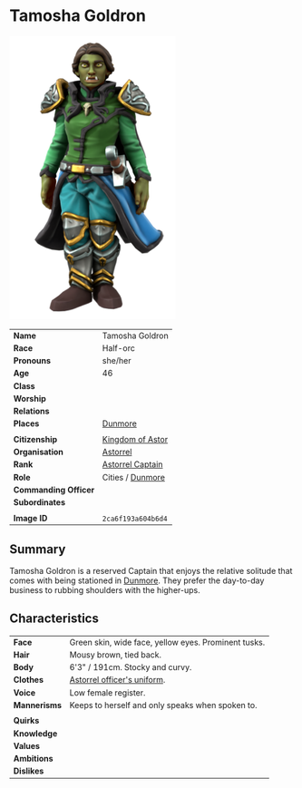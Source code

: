 # Tamosha Goldron

<img src="https://raw.githubusercontent.com/jesskelsall/astarus-images/main/people/portraits/2ca6f193a604b6d4.png" height="500" />

|||
| --- | --- |
| **Name** | Tamosha Goldron | character.3
| **Race** | Half-orc |
| **Pronouns** | she/her |
| **Age** | 46 |
| **Class** | |
| **Worship** | |
| **Relations** | |
| **Places** | [Dunmore](../places/cities/dunmore.md) |
|||
| **Citizenship** | [Kingdom of Astor](../civilisations/kingdom-of-astor/kingdom-of-astor.md) |
| **Organisation** | [Astorrel](../organisations/astorrel/astorrel.md) |
| **Rank** | [Astorrel Captain](../organisations/astorrel/ranks/astorrel-captain.md) |
| **Role** | Cities / [Dunmore](../places/cities/dunmore.md) |
| **Commanding Officer** | |
| **Subordinates** | |
|||
| **Image ID** | `2ca6f193a604b6d4` |

## Summary

Tamosha Goldron is a reserved Captain that enjoys the relative solitude that comes with being stationed in [Dunmore](../places/cities/dunmore.md). They prefer the day-to-day business to rubbing shoulders with the higher-ups.

## Characteristics

| | |
| --- | --- |
| **Face** | Green skin, wide face, yellow eyes. Prominent tusks. | characteristics.2
| **Hair** | Mousy brown, tied back. |
| **Body** | 6'3" / 191cm. Stocky and curvy. |
| **Clothes** | [Astorrel officer's uniform](../organisations/astorrel/uniforms/astorrel-officers-uniform.md). |
| **Voice** | Low female register. |
| **Mannerisms** | Keeps to herself and only speaks when spoken to. |
| | |
| **Quirks** | |
| **Knowledge** | |
| **Values** | |
| **Ambitions** | |
| **Dislikes** | |
